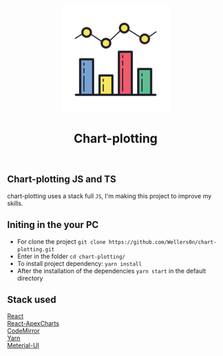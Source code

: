 <p align="center">
    <img src="./icon.png" height="250"/>
</p>
<p>
   <h1 align="center">Chart-plotting</h1>
<p/>
    
<br/>

## Chart-plotting JS and TS
  
  chart-plotting uses a stack full `JS`, I'm making this project to improve
  my skills.
  
## Initing in the your PC

- For clone the project `git clone https://github.com/Wellers0n/chart-plotting.git`
- Enter in the folder `cd chart-plotting/`
- To install project dependency: `yarn install`
- After the installation of the dependencies `yarn start` in the default directory

## Stack used

[React](https://pt-br.reactjs.org/)<br/>
[React-ApexCharts](https://github.com/apexcharts/react-apexcharts)<br/>
[CodeMirror](https://github.com/scniro/react-codemirror2)<br/>
[Yarn](https://yarnpkg.com/en/)<br/>
[Meterial-UI](https://material-ui.com/)<br/>
